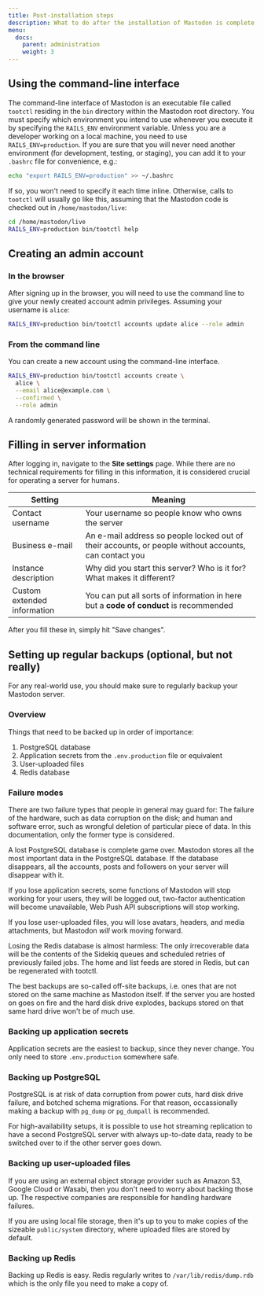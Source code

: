 ```yaml
---
title: Post-installation steps
description: What to do after the installation of Mastodon is complete
menu:
  docs:
    parent: administration
    weight: 3
---
```


## Using the command-line interface

The command-line interface of Mastodon is an executable file called `tootctl` residing in the `bin` directory within the Mastodon root directory. You must specify which environment you intend to use whenever you execute it by specifying the `RAILS_ENV` environment variable. Unless you are a developer working on a local machine, you need to use `RAILS_ENV=production`. If you are sure that you will never need another environment (for development, testing, or staging), you can add it to your `.bashrc` file for convenience, e.g.:

```bash
echo "export RAILS_ENV=production" >> ~/.bashrc
```

If so, you won't need to specify it each time inline. Otherwise, calls to `tootctl` will usually go like this, assuming that the Mastodon code is checked out in `/home/mastodon/live`:

```bash
cd /home/mastodon/live
RAILS_ENV=production bin/tootctl help
```

## Creating an admin account
### In the browser

After signing up in the browser, you will need to use the command line to give your newly created account admin privileges. Assuming your username is `alice`:

```bash
RAILS_ENV=production bin/tootctl accounts update alice --role admin
```

### From the command line

You can create a new account using the command-line interface.

```bash
RAILS_ENV=production bin/tootctl accounts create \
  alice \
  --email alice@example.com \
  --confirmed \
  --role admin
```

A randomly generated password will be shown in the terminal.

## Filling in server information

After logging in, navigate to the **Site settings** page. While there are no technical requirements for filling in this information, it is considered crucial for operating a server for humans.

|Setting|Meaning|
|-------|-------|
|Contact username|Your username so people know who owns the server|
|Business e-mail|An e-mail address so people locked out of their accounts, or people without accounts, can contact you|
|Instance description|Why did you start this server? Who is it for? What makes it different?|
|Custom extended information|You can put all sorts of information in here but a **code of conduct** is recommended|

After you fill these in, simply hit "Save changes".

## Setting up regular backups (optional, but not really)

For any real-world use, you should make sure to regularly backup your Mastodon server.

### Overview

Things that need to be backed up in order of importance:

1. PostgreSQL database
2. Application secrets from the `.env.production` file or equivalent
3. User-uploaded files
4. Redis database

### Failure modes

There are two failure types that people in general may guard for: The failure of the hardware, such as data corruption on the disk; and human and software error, such as wrongful deletion of particular piece of data. In this documentation, only the former type is considered.

A lost PostgreSQL database is complete game over. Mastodon stores all the most important data in the PostgreSQL database. If the database disappears, all the accounts, posts and followers on your server will disappear with it.

If you lose application secrets, some functions of Mastodon will stop working for your users, they will be logged out, two-factor authentication will become unavailable, Web Push API subscriptions will stop working.

If you lose user-uploaded files, you will lose avatars, headers, and media attachments, but Mastodon *will* work moving forward.

Losing the Redis database is almost harmless: The only irrecoverable data will be the contents of the Sidekiq queues and scheduled retries of previously failed jobs. The home and list feeds are stored in Redis, but can be regenerated with tootctl.

The best backups are so-called off-site backups, i.e. ones that are not stored on the same machine as Mastodon itself. If the server you are hosted on goes on fire and the hard disk drive explodes, backups stored on that same hard drive won't be of much use.

### Backing up application secrets

Application secrets are the easiest to backup, since they never change. You only need to store `.env.production` somewhere safe.

### Backing up PostgreSQL

PostgreSQL is at risk of data corruption from power cuts, hard disk drive failure, and botched schema migrations. For that reason, occassionally making a backup with `pg_dump` or `pg_dumpall` is recommended.

For high-availability setups, it is possible to use hot streaming replication to have a second PostgreSQL server with always up-to-date data, ready to be switched over to if the other server goes down.

### Backing up user-uploaded files

If you are using an external object storage provider such as Amazon S3, Google Cloud or Wasabi, then you don't need to worry about backing those up. The respective companies are responsible for handling hardware failures.

If you are using local file storage, then it's up to you to make copies of the sizeable `public/system` directory, where uploaded files are stored by default.

### Backing up Redis

Backing up Redis is easy. Redis regularly writes to `/var/lib/redis/dump.rdb` which is the only file you need to make a copy of.
